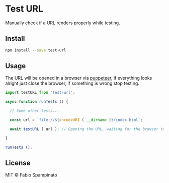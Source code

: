 # Test URL

Manually check if a URL renders properly while testing.

## Install

```sh
npm install --save test-url
```

## Usage

The URL will be opened in a browser via [puppeteer](https://github.com/GoogleChrome/puppeteer), if everything looks alright just close the browser, if something is wrong stop testing.

```ts
import testURL from 'test-url';

async function runTests () {

  // Some other tests...

  const url = `file://${encodeURI ( __dirname )}/index.html`;

  await testURL ( url ); // Opening the URL, waiting for the browser to be closed

}

runTests ();
```

## License

MIT © Fabio Spampinato
